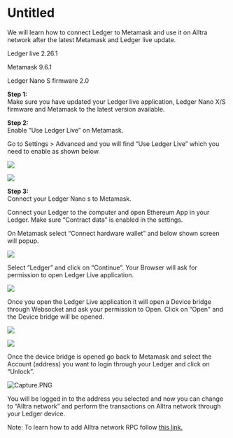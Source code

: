 # Untitled

We will learn how to connect Ledger to Metamask and use it on Alltra network after the latest Metamask and Ledger live update.

Ledger live 2.26.1

Metamask 9.6.1

Ledger Nano S firmware 2.0  
  
**Step 1:**   
Make sure you have updated your Ledger live application, Ledger Nano X/S firmware and Metamask to the latest version available.  
  
**Step 2:**  
Enable “Use Ledger Live” on Metamask.

Go to Settings &gt; Advanced and you will find “Use Ledger Live” which you need to enable as shown below.

![](../.gitbook/assets/1%20%2815%29.png)

![](../.gitbook/assets/0%20%2812%29.png)

**Step 3:**  
Connect your Ledger Nano s to Metamask.

Connect your Ledger to the computer and open Ethereum App in your Ledger. Make sure “Contract data” is enabled in the settings.

On Metamask select “Connect hardware wallet” and below shown screen will popup.

![](../.gitbook/assets/2%20%2815%29.png)

Select “Ledger” and click on “Continue”. Your Browser will ask for permission to open Ledger Live application.

![](../.gitbook/assets/3%20%2814%29.png)

  
Once you open the Ledger Live application it will open a Device bridge through Websocket and ask your permission to Open. Click on “Open" and the Device bridge will be opened.

![](../.gitbook/assets/4%20%2814%29.png)

  


![](../.gitbook/assets/5%20%2811%29.png)

Once the device bridge is opened go back to Metamask and select the Account \(address\) you want to login through your Ledger and click on “Unlock”.

![Capture.PNG](../.gitbook/assets/6%20%2810%29.png)

You will be logged in to the address you selected and now you can change to “Alltra network” and perform the transactions on Alltra network through your Ledger device.

Note: To learn how to add Alltra network RPC follow [this link.](https://docs.alltra.global/the-fuse-studio/getting-started/how-to-add-fuse-to-your-metamask)

